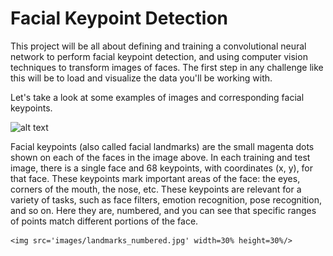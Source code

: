 # **Facial Keypoint Detection**

This project will be all about defining and training a convolutional neural network to perform facial keypoint detection, and using computer vision techniques to transform images of faces. The first step in any challenge like this will be to load and visualize the data you'll be working with.

Let's take a look at some examples of images and corresponding facial keypoints.

![alt text](https://github.com/imatif17/Facial-Keypoints-Detection/tree/master/images/key_pts_example.png)


Facial keypoints (also called facial landmarks) are the small magenta dots shown on each of the faces in the image above. In each training and test image, there is a single face and 68 keypoints, with coordinates (x, y), for that face. These keypoints mark important areas of the face: the eyes, corners of the mouth, the nose, etc. These keypoints are relevant for a variety of tasks, such as face filters, emotion recognition, pose recognition, and so on. Here they are, numbered, and you can see that specific ranges of points match different portions of the face.

	<img src='images/landmarks_numbered.jpg' width=30% height=30%/>
